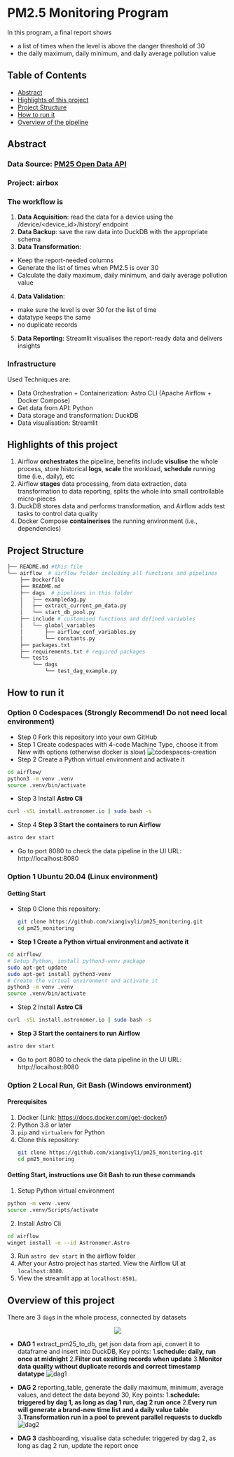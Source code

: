 # PM2.5 Monitoring Program

In this program, a final report shows 
- a list of times when the level is above the danger threshold of 30
- the daily maximum, daily minimum, and daily average pollution value

## Table of Contents
- [Abstract](#abstract)
- [Highlights of this project](#highlights-of-this-project)
- [Project Structure](project-structure)
- [How to run it](#how-to-run-it)
- [Overview of the pipeline](#overview-of-the-pipeline)

## **Abstract**

### Data Source: [PM25 Open Data API](https://app.swaggerhub.com/apis-docs/I2875/PM25_Open_Data/1.0.0#/Device/get_Device_Latest)
### Project: airbox 

### The workflow is
1. **Data Acquisition**: read the data for a device using the /device/<device_id>/history/ endpoint
2. **Data Backup**: save the raw data into DuckDB with the appropriate schema
3. **Data Transformation**: 
- Keep the report-needed columns
- Generate the list of times when PM2.5 is over 30
- Calculate the daily maximum, daily minimum, and daily average pollution value
4. **Data Validation**: 
- make sure the level is over 30 for the list of time
- datatype keeps the same
- no duplicate records
5. **Data Reporting**: Streamlit visualises the report-ready data and delivers insights

### Infrastructure
Used Techniques are:
- Data Orchestration + Containerization: Astro CLI (Apache Airflow + Docker Compose)
- Get data from API: Python
- Data storage and transformation: DuckDB
- Data visualisation: Streamlit

## Highlights of this project
1. Airflow **orchestrates** the pipeline, benefits include **visulise** the whole process, store historical **logs**, **scale** the workload, **schedule** running time (i.e., daily), etc
2. Airflow **stages** data processing, from data extraction, data transformation to data reporting, splits the whole into small controllable micro-pieces
3. DuckDB stores data and performs transformation, and Airflow adds test tasks to control data quality
4. Docker Compose **containerises** the running environment (i.e., dependencies)

## Project Structure
```graphql
├── README.md #this file
└── airflow  # airflow folder including all functions and pipelines
    ├── Dockerfile
    ├── README.md
    ├── dags  # pipelines in this folder
    │   ├── exampledag.py
    │   ├── extract_current_pm_data.py
    │   └── start_db_pool.py 
    ├── include # customised functions and defined variables
    │   └── global_variables
    │       ├── airflow_conf_variables.py
    │       └── constants.py
    ├── packages.txt
    ├── requirements.txt # required packages
    └── tests
        └── dags
            └── test_dag_example.py
```

## How to run it
### Option 0 Codespaces (Strongly Recommend! Do not need local environment)
- Step 0 Fork this repository into your own GitHub
- Step 1 Create codespaces with 4-code Machine Type, choose it from New with options (otherwise docker is slow)
![codespaces-creation](src/fork_and_codespaces.png)
- Step 2 Create a Python virtual environment and activate it
```bash
cd airflow/
python3 -m venv .venv
source .venv/bin/activate
```
- Step 3 Install **Astro Cli**
```bash
curl -sSL install.astronomer.io | sudo bash -s
```
- Step 4 **Step 3 Start the containers to run Airflow**
```bash
astro dev start
```
- Go to port 8080 to check the data pipeline in the UI
URL: http://localhost:8080

### Option 1 Ubuntu 20.04 (Linux environment)
#### Getting Start
- Step 0 Clone this repository:
   ```bash
   git clone https://github.com/xiangivyli/pm25_monitoring.git
   cd pm25_monitoring
   ```

- **Step 1 Create a Python virtual environment and activate it**
```bash
cd airflow/
# Setup Python, install python3-venv package
sudo apt-get update
sudo apt-get install python3-venv
# Create the virtual environment and activate it
python3 -m venv .venv
source .venv/bin/activate
```
- Step 2 Install **Astro Cli**
```bash
curl -sSL install.astronomer.io | sudo bash -s
```

- **Step 3 Start the containers to run Airflow**
```bash
astro dev start
```

- Go to port 8080 to check the data pipeline in the UI
URL: http://localhost:8080

### Option 2 Local Run, Git Bash (Windows environment)
#### Prerequisites
1. Docker (Link: https://docs.docker.com/get-docker/)
2. Python 3.8 or later
3. `pip` and `virtualenv` for Python
4. Clone this repository:
   ```bash
   git clone https://github.com/xiangivyli/pm25_monitoring.git
   cd pm25_monitoring
   ```

#### Getting Start, instructions use Git Bash to run these commands
1. Setup Python virtual environment
```bash
python -m venv .venv
source .venv/Scripts/activate
```
2. Install Astro Cli
```bash
cd airflow
winget install -e --id Astronomer.Astro
```
3. Run `astro dev start` in the airflow folder
4. After your Astro project has started. View the Airflow UI at `localhost:8080`.
5. View the streamlit app at `localhost:8501`.

  
## Overview of this project
There are 3 `dag`s in the whole process, connected by datasets
<div align="center">
  <img src="src/dependency.png">
</div>

- **DAG 1** extract_pm25_to_db, get json data from api, convert it to dataframe and insert into DuckDB, 
        Key points:
        1.**schedule: daily, run once at midnight** 
        2.**Filter out exsiting records when update**
        3.**Monitor data quailty without duplicate records and correct timestamp datatype**
![dag1](src/dag1.png)

- **DAG 2** reporting_table, generate the daily maximum, minimum, average values, and detect the data beyond 30,
        Key points:
        1.**schedule: triggered by dag 1, as long as dag 1 run, dag 2 run once**
        2.**Every run will generate a brand-new time list and a daily value table**
        3.**Transformation run in a pool to prevent parallel requests to duckdb** 
![dag2](src/dag2.png)

- **DAG 3** dashboarding, visualise data
        schedule: triggered by dag 2, as long as dag 2 run, update the report once







